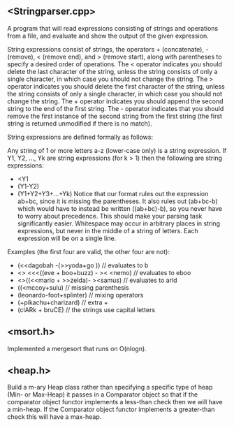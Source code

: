 <Stringparser.cpp>
--------------------------------------------------------------------------
A program that will read expressions consisting of strings and operations from a file, and evaluate and show the output of the given expression.

String expressions consist of strings, the operators + (concatenate), - (remove), < (remove end), and > (remove start), along with parentheses to specify a desired order of operations. The < operator indicates you should delete the last character of the string, unless the string consists of only a single character, in which case you should not change the string. The > operator indicates you should delete the first character of the string, unless the string consists of only a single character, in which case you should not change the string. The + operator indicates you should append the second string to the end of the first string. The - operator indicates that you should remove the first instance of the second string from the first string (the first string is returned unmodified if there is no match).

String expressions are defined formally as follows:

Any string of 1 or more letters a-z (lower-case only) is a string expression.
If Y1, Y2, ..., Yk are string expressions (for k > 1) then the following are string expressions:
- <Y1
- (Y1-Y2)
- (Y1+Y2+Y3+...+Yk)
Notice that our format rules out the expression ab+bc, since it is missing the parentheses. It also rules out (ab+bc-b) which would have to instead be written ((ab+bc)-b), so you never have to worry about precedence. This should make your parsing task significantly easier. Whitespace may occur in arbitrary places in string expressions, but never in the middle of a string of letters. Each expression will be on a single line.

Examples (the first four are valid, the other four are not):

- (<<dagobah -(>>yoda+go )) // evaluates to b
- <> <<<((eve + boo+buzz)  -  >< <nemo) // evaluates to eboo
- <>((<<mario + >>zelda)- ><samus) // evaluates to arld
- ((<mccoy+sulu)    // missing parenthesis
- (leonardo-foot+splinter)   // mixing operators
- (+pikachu+charizard)    // extra +
- (clARk + bruCE)    // the strings use capital letters

<msort.h>
--------------------------------------------------------------------------
Implemented a mergesort that runs on O(nlogn).

<heap.h>
--------------------------------------------------------------------------
Build a m-ary Heap class rather than specifying a specific type of heap (Min- or Max-Heap) it passes in a Comparator object so that if the comparator object functor implements a less-than check then we will have a min-heap. If the Comparator object functor implements a greater-than check this will have a max-heap.
